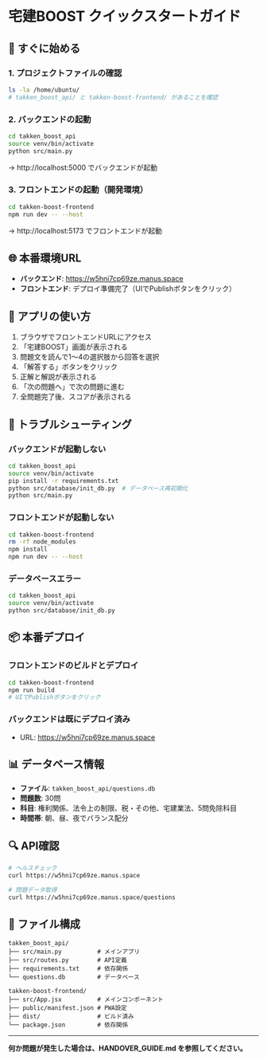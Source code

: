 # 宅建BOOST クイックスタートガイド

## 🚀 すぐに始める

### 1. プロジェクトファイルの確認
```bash
ls -la /home/ubuntu/
# takken_boost_api/ と takken-boost-frontend/ があることを確認
```

### 2. バックエンドの起動
```bash
cd takken_boost_api
source venv/bin/activate
python src/main.py
```
→ http://localhost:5000 でバックエンドが起動

### 3. フロントエンドの起動（開発環境）
```bash
cd takken-boost-frontend
npm run dev -- --host
```
→ http://localhost:5173 でフロントエンドが起動

## 🌐 本番環境URL

- **バックエンド**: https://w5hni7cp69ze.manus.space
- **フロントエンド**: デプロイ準備完了（UIでPublishボタンをクリック）

## 📱 アプリの使い方

1. ブラウザでフロントエンドURLにアクセス
2. 「宅建BOOST」画面が表示される
3. 問題文を読んで1〜4の選択肢から回答を選択
4. 「解答する」ボタンをクリック
5. 正解と解説が表示される
6. 「次の問題へ」で次の問題に進む
7. 全問題完了後、スコアが表示される

## 🔧 トラブルシューティング

### バックエンドが起動しない
```bash
cd takken_boost_api
source venv/bin/activate
pip install -r requirements.txt
python src/database/init_db.py  # データベース再初期化
python src/main.py
```

### フロントエンドが起動しない
```bash
cd takken-boost-frontend
rm -rf node_modules
npm install
npm run dev -- --host
```

### データベースエラー
```bash
cd takken_boost_api
source venv/bin/activate
python src/database/init_db.py
```

## 📦 本番デプロイ

### フロントエンドのビルドとデプロイ
```bash
cd takken-boost-frontend
npm run build
# UIでPublishボタンをクリック
```

### バックエンドは既にデプロイ済み
- URL: https://w5hni7cp69ze.manus.space

## 📊 データベース情報

- **ファイル**: `takken_boost_api/questions.db`
- **問題数**: 30問
- **科目**: 権利関係、法令上の制限、税・その他、宅建業法、5問免除科目
- **時間帯**: 朝、昼、夜でバランス配分

## 🔍 API確認

```bash
# ヘルスチェック
curl https://w5hni7cp69ze.manus.space

# 問題データ取得
curl https://w5hni7cp69ze.manus.space/questions
```

## 📝 ファイル構成

```
takken_boost_api/
├── src/main.py          # メインアプリ
├── src/routes.py        # API定義
├── requirements.txt     # 依存関係
└── questions.db         # データベース

takken-boost-frontend/
├── src/App.jsx          # メインコンポーネント
├── public/manifest.json # PWA設定
├── dist/                # ビルド済み
└── package.json         # 依存関係
```

---

**何か問題が発生した場合は、HANDOVER_GUIDE.md を参照してください。**

